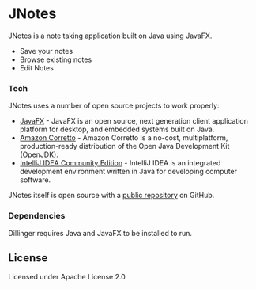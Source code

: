 # JNotes

JNotes is a note taking application built on Java using JavaFX.

  - Save your notes 
  - Browse existing notes
  - Edit Notes

### Tech

JNotes uses a number of open source projects to work properly:

* [JavaFX] - JavaFX is an open source, next generation client application platform for desktop, and embedded systems built on Java.
* [Amazon Corretto] - Amazon Corretto is a no-cost, multiplatform, production-ready distribution of the Open Java Development Kit (OpenJDK).
* [IntelliJ IDEA Community Edition] - IntelliJ IDEA is an integrated development environment written in Java for developing computer software.

JNotes itself is open source with a [public repository] on GitHub.

### Dependencies

Dillinger requires Java and JavaFX to be installed to run.


License
----

Licensed under Apache License 2.0

   [Amazon Corretto]: <https://aws.amazon.com/corretto>
   [JavaFX]: <https://openjfx.io/>
   [IntelliJ IDEA Community Edition]: <https://www.jetbrains.com/idea/>
   [public repository]: <https://github.com/anmolsekhon590/JNotes>
   

